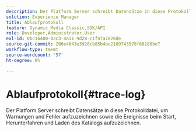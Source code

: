 ```yaml
---
description: Der Platform Server schreibt Datensätze in diese Protokolldatei, um Warnungen und Fehler aufzuzeichnen sowie die Ereignisse beim Start, Herunterfahren und Laden des Katalogs aufzuzeichnen.
solution: Experience Manager
title: Ablaufprotokoll
feature: Dynamic Media Classic,SDK/API
role: Developer,Administrator,User
exl-id: 0bc16400-0ac3-4a11-9d28-c1f47a7020de
source-git-commit: 206e4643e3926cb85b4be2189743578f88180be7
workflow-type: tm+mt
source-wordcount: '57'
ht-degree: 0%

---
```


# Ablaufprotokoll{#trace-log}

Der Platform Server schreibt Datensätze in diese Protokolldatei, um Warnungen und Fehler aufzuzeichnen sowie die Ereignisse beim Start, Herunterfahren und Laden des Katalogs aufzuzeichnen.
